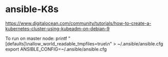 # ansible-K8s
https://www.digitalocean.com/community/tutorials/how-to-create-a-kubernetes-cluster-using-kubeadm-on-debian-9


To run on master node:
printf "[defaults]\nallow_world_readable_tmpfiles=true\n" > ~/.ansible/ansible.cfg
export ANSIBLE_CONFIG=~/.ansible/ansible.cfg 
